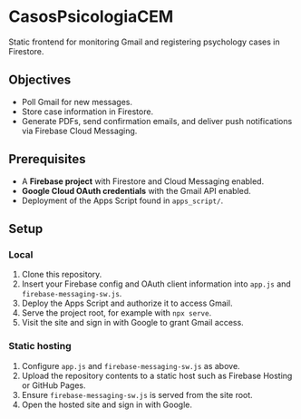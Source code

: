 # CasosPsicologiaCEM

Static frontend for monitoring Gmail and registering psychology cases in Firestore.

## Objectives
* Poll Gmail for new messages.
* Store case information in Firestore.
* Generate PDFs, send confirmation emails, and deliver push notifications via Firebase Cloud Messaging.

## Prerequisites
* A **Firebase project** with Firestore and Cloud Messaging enabled.
* **Google Cloud OAuth credentials** with the Gmail API enabled.
* Deployment of the Apps Script found in `apps_script/`.

## Setup

### Local
1. Clone this repository.
2. Insert your Firebase config and OAuth client information into `app.js` and `firebase-messaging-sw.js`.
3. Deploy the Apps Script and authorize it to access Gmail.
4. Serve the project root, for example with `npx serve`.
5. Visit the site and sign in with Google to grant Gmail access.

### Static hosting
1. Configure `app.js` and `firebase-messaging-sw.js` as above.
2. Upload the repository contents to a static host such as Firebase Hosting or GitHub Pages.
3. Ensure `firebase-messaging-sw.js` is served from the site root.
4. Open the hosted site and sign in with Google.

